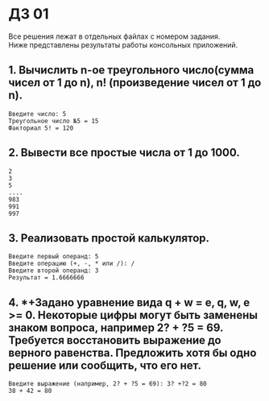 # ДЗ 01

Все решения лежат в отдельных файлах с номером задания.  
Ниже представлены результаты работы консольных приложений.

## 1. Вычислить n-ое треугольного число(сумма чисел от 1 до n), n! (произведение чисел от 1 до n).
```
Введите число: 5
Треугольное число №5 = 15
Факториал 5! = 120
```

## 2. Вывести все простые числа от 1 до 1000.
```
2
3
5
....
983
991
997
```

## 3. Реализовать простой калькулятор.
```
Введите первый операнд: 5
Введите операцию (+, -, * или /): /
Введите второй операнд: 3
Результат = 1.6666666
```

## 4. *+Задано уравнение вида q + w = e, q, w, e >= 0. Некоторые цифры могут быть заменены знаком вопроса, например 2? + ?5 = 69. Требуется восстановить выражение до верного равенства. Предложить хотя бы одно решение или сообщить, что его нет.
```
Введите выражение (например, 2? + ?5 = 69): 3? +?2 = 80
38 + 42 = 80
```